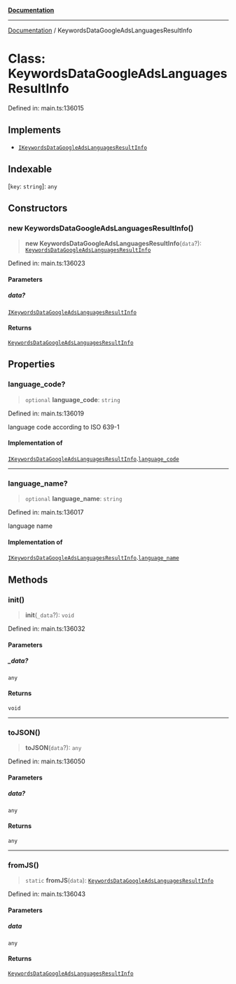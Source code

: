[**Documentation**](../README.md)

***

[Documentation](../README.md) / KeywordsDataGoogleAdsLanguagesResultInfo

# Class: KeywordsDataGoogleAdsLanguagesResultInfo

Defined in: main.ts:136015

## Implements

- [`IKeywordsDataGoogleAdsLanguagesResultInfo`](../interfaces/IKeywordsDataGoogleAdsLanguagesResultInfo.md)

## Indexable

\[`key`: `string`\]: `any`

## Constructors

### new KeywordsDataGoogleAdsLanguagesResultInfo()

> **new KeywordsDataGoogleAdsLanguagesResultInfo**(`data`?): [`KeywordsDataGoogleAdsLanguagesResultInfo`](KeywordsDataGoogleAdsLanguagesResultInfo.md)

Defined in: main.ts:136023

#### Parameters

##### data?

[`IKeywordsDataGoogleAdsLanguagesResultInfo`](../interfaces/IKeywordsDataGoogleAdsLanguagesResultInfo.md)

#### Returns

[`KeywordsDataGoogleAdsLanguagesResultInfo`](KeywordsDataGoogleAdsLanguagesResultInfo.md)

## Properties

### language\_code?

> `optional` **language\_code**: `string`

Defined in: main.ts:136019

language code according to ISO 639-1

#### Implementation of

[`IKeywordsDataGoogleAdsLanguagesResultInfo`](../interfaces/IKeywordsDataGoogleAdsLanguagesResultInfo.md).[`language_code`](../interfaces/IKeywordsDataGoogleAdsLanguagesResultInfo.md#language_code)

***

### language\_name?

> `optional` **language\_name**: `string`

Defined in: main.ts:136017

language name

#### Implementation of

[`IKeywordsDataGoogleAdsLanguagesResultInfo`](../interfaces/IKeywordsDataGoogleAdsLanguagesResultInfo.md).[`language_name`](../interfaces/IKeywordsDataGoogleAdsLanguagesResultInfo.md#language_name)

## Methods

### init()

> **init**(`_data`?): `void`

Defined in: main.ts:136032

#### Parameters

##### \_data?

`any`

#### Returns

`void`

***

### toJSON()

> **toJSON**(`data`?): `any`

Defined in: main.ts:136050

#### Parameters

##### data?

`any`

#### Returns

`any`

***

### fromJS()

> `static` **fromJS**(`data`): [`KeywordsDataGoogleAdsLanguagesResultInfo`](KeywordsDataGoogleAdsLanguagesResultInfo.md)

Defined in: main.ts:136043

#### Parameters

##### data

`any`

#### Returns

[`KeywordsDataGoogleAdsLanguagesResultInfo`](KeywordsDataGoogleAdsLanguagesResultInfo.md)
